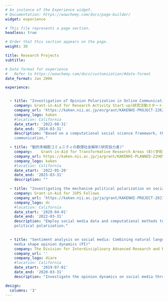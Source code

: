 ```yaml
---
# An instance of the Experience widget.
# Documentation: https://wowchemy.com/docs/page-builder/
widget: experience

# This file represents a page section.
headless: true

# Order that this section appears on the page.
weight: 30

title: Research Projects
subtitle:

# Date format for experience
#   Refer to https://wowchemy.com/docs/customization/#date-format
date_format: Jan 2006

experience:


  - title: "Investigation of Opinion Polarization in Online Communication: Towards an Integration of Explanation and Prediction (PI)"
    company: Grant-in-Aid for Research Activity Start-up(研究活動スタート支援)
    company_url: 'https://kaken.nii.ac.jp/en/grant/KAKENHI-PROJECT-22K20182/'
    company_logo: kaken
    #location: California
    date_start: '2022-08-31'
    date_end: '2024-03-31'
    description: "Based on a computational social science framework, the research sets out to explore the causal mechanism and construct a predictive model of opinion polarization in online 
    communication."

  - title: "動的多細胞コミュニティの数理社会解析(研究協力者)"
    company: 	Grant-in-Aid for Transformative Research Areas (B)(学術変革領域研究(B))
    company_url: https://kaken.nii.ac.jp/ja/grant/KAKENHI-PLANNED-22H05086/
    company_logo: kaken
    #location: California
    date_start: '2022-05-20'
    date_end: '2025-03-31'
    description: ""

  - title: "Investigating the mechanism political polarization on social media (PI)"
    company: Grant-in-Aid for JSPS Fellows
    company_url: 'https://kaken.nii.ac.jp/ja/grant/KAKENHI-PROJECT-20J11407/'
    company_logo: dc
    #location: California
    date_start: '2020-04-01'
    date_end: '2022-03-31'
    description: "Employ social media data and computational methods to investigate how exposed information can affect the formation of opinions and provide a more comprehensive understanding on 
    political polarization."

        
  - title: "Sentiment analysis on social media: Combining natural language processing and network analysis to examine how social  
    media shape opinion dynamics (PI)"
    company: The Division for Interdisciplinary Advanced Research and Education Research Grant
    company_url: ''
    company_logo: diare
    #location: California
    date_start: '2019-07-01'
    date_end: '2020-03-31'
    description: "Investigate the opinion dynamics on social media through the combination of natural language processing and network analysis methods."

design:
  columns: '3'
---
```


